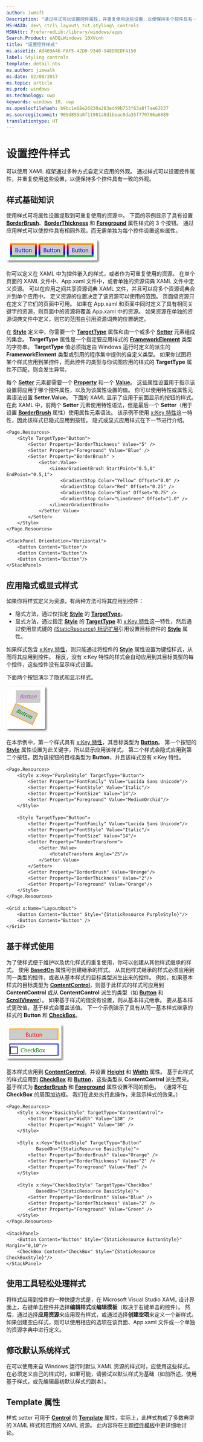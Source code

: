 ```yaml
---
author: Jwmsft
Description: "通过样式可以设置控件属性，并重复使用这些设置，以便保持多个控件具有一致的外观。"
MS-HAID: dev\_ctrl\_layout\_txt.styling\_controls
MSHAttr: PreferredLib:/library/windows/apps
Search.Product: eADQiWindows 10XVcnh
title: "设置控件样式"
ms.assetid: AB469A46-FAF5-42D0-9340-948D0EDF4150
label: Styling controls
template: detail.hbs
ms.author: jimwalk
ms.date: 02/08/2017
ms.topic: article
ms.prod: windows
ms.technology: uwp
keywords: windows 10, uwp
ms.openlocfilehash: b9bc1e68e26830a283ed49b753f63a8f7ae63637
ms.sourcegitcommit: 909d859a0f11981a8d1beac0da35f779786a6889
translationtype: HT
---
```

# <a name="styling-controls"></a>设置控件样式



可以使用 XAML 框架通过多种方式自定义应用的外观。 通过样式可以设置控件属性，并重复使用这些设置，以便保持多个控件具有一致的外观。

## <a name="style-basics"></a>样式基础知识


使用样式可将属性设置提取到可重复使用的资源中。 下面的示例显示了具有设置 [**BorderBrush**](https://msdn.microsoft.com/library/windows/apps/br209397)、[**BorderThickness**](https://msdn.microsoft.com/library/windows/apps/br209399) 和 [**Foreground**](https://msdn.microsoft.com/library/windows/apps/br209414) 属性样式的 3 个按钮。 通过应用样式可以使控件具有相同外观，而无需单独为每个控件设置这些属性。

![通过样式设计的按钮](images/styles-rainbow-buttons.png)

你可以定义在 XAML 中为控件嵌入的样式，或者作为可重复使用的资源。 在单个页面的 XAML 文件中、App.xaml 文件中，或者单独的资源词典 XAML 文件中定义资源。 可以在应用之间共享资源词典 XAML 文件，并且可以将多个资源词典合并到单个应用中。 定义资源的位置决定了该资源可以使用的范围。 页面级资源只在定义了它们的页面中可用。 如果在 App.xaml 和页面中同时定义了具有相同关键字的资源，则页面中的资源将覆盖 App.xaml 中的资源。 如果资源在单独的资源词典文件中定义，则它的范围由引用资源词典的位置确定。

在 [**Style**](https://msdn.microsoft.com/library/windows/apps/br208849) 定义中，你需要一个 [**TargetType**](https://msdn.microsoft.com/library/windows/apps/br208857) 属性和由一个或多个 [**Setter**](https://msdn.microsoft.com/library/windows/apps/br208817) 元素组成的集合。 
            **TargetType** 属性是一个指定要应用样式的 [**FrameworkElement**](https://msdn.microsoft.com/library/windows/apps/br208706) 类型的字符串。 
            **TargetType** 值必须指定由 Windows 运行时定义的派生的 **FrameworkElement** 类型或引用的程序集中提供的自定义类型。 如果你试图将某个样式应用到某控件，而此控件的类型与你试图应用的样式的 **TargetType** 属性不匹配，则会发生异常。

每个 [**Setter**](https://msdn.microsoft.com/library/windows/apps/br208817) 元素都需要一个 [**Property**](https://msdn.microsoft.com/library/windows/apps/br208836) 和一个 [**Value**](https://msdn.microsoft.com/library/windows/apps/br208838)。 这些属性设置用于指示该设置将应用于哪个控件属性，以及为该属性设置的值。 你可以使用特性或属性元素语法设置 **Setter.Value**。 下面的 XAML 显示了应用于前面显示的按钮的样式。 在此 XAML 中，前两个 **Setter** 元素使用特性语法，但是最后一个 **Setter**（用于设置 [**BorderBrush**](https://msdn.microsoft.com/library/windows/apps/br209397) 属性）使用属性元素语法。 该示例不使用 [x:Key 特性](../xaml-platform/x-key-attribute.md)这一特性，因此该样式已隐式应用到按钮。 隐式或显式应用样式在下一节进行介绍。

```XAML
<Page.Resources>
    <Style TargetType="Button">
        <Setter Property="BorderThickness" Value="5" />
        <Setter Property="Foreground" Value="Blue" />
        <Setter Property="BorderBrush" >
            <Setter.Value>
                <LinearGradientBrush StartPoint="0.5,0" EndPoint="0.5,1">
                    <GradientStop Color="Yellow" Offset="0.0" />
                    <GradientStop Color="Red" Offset="0.25" />
                    <GradientStop Color="Blue" Offset="0.75" />
                    <GradientStop Color="LimeGreen" Offset="1.0" />
                </LinearGradientBrush>
            </Setter.Value>
        </Setter>
    </Style>
</Page.Resources>

<StackPanel Orientation="Horizontal">
    <Button Content="Button"/>
    <Button Content="Button"/>
    <Button Content="Button"/>
</StackPanel>
```

## <a name="apply-an-implicit-or-explicit-style"></a>应用隐式或显式样式

如果你将样式定义为资源，有两种方法可将其应用到控件：

-   隐式方法，通过仅指定 [**Style**](https://msdn.microsoft.com/library/windows/apps/br208849) 的 [**TargetType**](https://msdn.microsoft.com/library/windows/apps/br208857)。
-   显式方法，通过指定 [**Style**](https://msdn.microsoft.com/library/windows/apps/br208849) 的 [**TargetType**](https://msdn.microsoft.com/library/windows/apps/br208857) 和 [x:Key 特性](../xaml-platform/x-key-attribute.md)这一特性，然后通过使用显式键的 [{StaticResource} 标记扩展](https://msdn.microsoft.com/library/windows/apps/mt185588)引用设置目标控件的 [**Style**](https://msdn.microsoft.com/library/windows/apps/br208743) 属性。

如果样式包含 [x:Key 特性](../xaml-platform/x-key-attribute.md)，则只能通过将控件的 [**Style**](https://msdn.microsoft.com/library/windows/apps/br208743) 属性设置为键控样式，从而将其应用到控件。 相反，没有 x:Key 特性的样式会自动应用到其目标类型的每个控件，这些控件没有显示样式设置。

下面两个按钮演示了隐式和显示样式。

![隐式和显示样式按钮。](images/styles-buttons-implicit-explicit.png)

在本示例中，第一个样式具有 [x:Key 特性](../xaml-platform/x-key-attribute.md)，其目标类型为 [**Button**](https://msdn.microsoft.com/library/windows/apps/br209265)。 第一个按钮的 [**Style**](https://msdn.microsoft.com/library/windows/apps/br208743) 属性设置为此关键字，所以显示应用该样式。 第二个样式会隐式应用到第二个按钮，因为该按钮的目标类型为 **Button**，并且该样式没有 x:Key 特性。

```XAML
<Page.Resources>
    <Style x:Key="PurpleStyle" TargetType="Button">
        <Setter Property="FontFamily" Value="Lucida Sans Unicode"/>
        <Setter Property="FontStyle" Value="Italic"/>
        <Setter Property="FontSize" Value="14"/>
        <Setter Property="Foreground" Value="MediumOrchid"/>
    </Style>

    <Style TargetType="Button">
        <Setter Property="FontFamily" Value="Lucida Sans Unicode"/>
        <Setter Property="FontStyle" Value="Italic"/>
        <Setter Property="FontSize" Value="14"/>
        <Setter Property="RenderTransform">
            <Setter.Value>
                <RotateTransform Angle="25"/>
            </Setter.Value>
        </Setter>
        <Setter Property="BorderBrush" Value="Orange"/>
        <Setter Property="BorderThickness" Value="2"/>
        <Setter Property="Foreground" Value="Orange"/>
    </Style>
</Page.Resources>

<Grid x:Name="LayoutRoot">
    <Button Content="Button" Style="{StaticResource PurpleStyle}"/>
    <Button Content="Button" />
</Grid>
```

## <a name="use-based-on-styles"></a>基于样式使用

为了使样式便于维护以及优化样式的重复使用，你可以创建从其他样式继承的样式。 使用 [**BasedOn**](https://msdn.microsoft.com/library/windows/apps/br208852) 属性可创建继承的样式。 从其他样式继承的样式必须应用到同一类型的控件，或者从基本样式的目标类型派生出来的控件。 例如，如果基本样式的目标类型为 [**ContentControl**](https://msdn.microsoft.com/library/windows/apps/br209365)，则基于此样式的样式可应用到 **ContentControl** 或从 **ContentControl** 派生的类型（如 [**Button**](https://msdn.microsoft.com/library/windows/apps/br209265) 和 [**ScrollViewer**](https://msdn.microsoft.com/library/windows/apps/br209527)）。 如果基于样式的值没有设置，则从基本样式继承。 要从基本样式更改值，基于样式会覆盖该值。 下一个示例演示了具有从同一基本样式继承的样式的 **Button** 和 [**CheckBox**](https://msdn.microsoft.com/library/windows/apps/br209316)。

![使用基于样式的样式设计按钮。](images/styles-buttons-based-on.png)

基本样式应用到 [**ContentControl**](https://msdn.microsoft.com/library/windows/apps/br209365)，并设置 [**Height**](https://msdn.microsoft.com/library/windows/apps/br208718) 和 [**Width**](https://msdn.microsoft.com/library/windows/apps/br208751) 属性。 基于此样式的样式应用到 [**CheckBox**](https://msdn.microsoft.com/library/windows/apps/br209316) 和 [**Button**](https://msdn.microsoft.com/library/windows/apps/br209265)，这些类型从 **ContentControl** 派生而来。 基于样式为 [**BorderBrush**](https://msdn.microsoft.com/library/windows/apps/br209397) 和 [**Foreground**](https://msdn.microsoft.com/library/windows/apps/br209414) 属性设置不同的颜色。 （通常不在 **CheckBox** 的周围加边框。 我们在此处执行此操作，来显示样式的效果。）

```XAML
<Page.Resources>
    <Style x:Key="BasicStyle" TargetType="ContentControl">
        <Setter Property="Width" Value="130" />
        <Setter Property="Height" Value="30" />
    </Style>

    <Style x:Key="ButtonStyle" TargetType="Button" 
           BasedOn="{StaticResource BasicStyle}">
        <Setter Property="BorderBrush" Value="Orange" />
        <Setter Property="BorderThickness" Value="2" />
        <Setter Property="Foreground" Value="Red" />
    </Style>

    <Style x:Key="CheckBoxStyle" TargetType="CheckBox" 
           BasedOn="{StaticResource BasicStyle}">
        <Setter Property="BorderBrush" Value="Blue" />
        <Setter Property="BorderThickness" Value="2" />
        <Setter Property="Foreground" Value="Green" />
    </Style>
</Page.Resources>

<StackPanel>
    <Button Content="Button" Style="{StaticResource ButtonStyle}" Margin="0,10"/>
    <CheckBox Content="CheckBox" Style="{StaticResource CheckBoxStyle}"/>
</StackPanel>
```

## <a name="use-tools-to-work-with-styles-easily"></a>使用工具轻松处理样式

将样式应用到控件的一种快捷方式是，在 Microsoft Visual Studio XAML 设计界面上，右键单击控件并选择**编辑样式**或**编辑模板**（取决于右键单击的控件）。 然后，通过选择**应用资源**来应用现有样式，或通过选择**创建空项**来定义一个新样式。 如果创建空白样式，则可以使用相应的选项在该页面、App.xaml 文件或一个单独的资源字典中进行定义。

## <a name="modify-the-default-system-styles"></a>修改默认系统样式

在可以使用来自 Windows 运行时默认 XAML 资源的样式时，应使用这些样式。 在必须定义自己的样式时，如果可能，请尝试以默认样式为基础（如前所述，使用基于样式，或先编辑最初默认样式的副本）。

## <a name="the-template-property"></a>Template 属性

样式 setter 可用于 [**Control**](https://msdn.microsoft.com/library/windows/apps/br209390) 的 [**Template**](https://msdn.microsoft.com/library/windows/apps/br209465) 属性，实际上，此样式构成了多数典型的 XAML 样式和应用的 XAML 资源。 此内容将在主题[控件模板](control-templates.md)中更详细地讨论。

